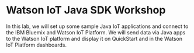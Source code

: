 # Watson IoT Java SDK Workshop
In this lab, we will set up  some sample Java IoT applications and connect to the IBM Bluemix and Watson IoT Platform.   We will send data via Java apps to the Watson IoT platform and display it on QuickStart and in the Watson IoT Platform dashboards.  
